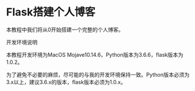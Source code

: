 # Flask搭建个人博客




本教程中我们将从0开始搭建一个完整的个人博客。

开发环境说明

本教程开发环境为MacOS Mojave10.14.6，Python版本为3.6.6，flask版本为1.0.2。

为了避免不必要的麻烦，尽可能的与我的开发环境保持一致。Python版本必须为3.x以上，建议3.6.x的版本，flask版本必须为1.0.x。




